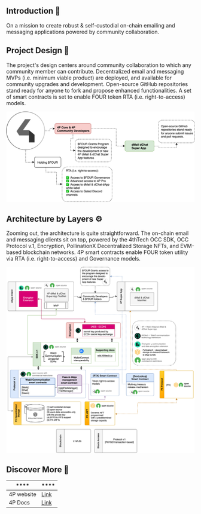 ## Introduction 👋

On a mission to create robust & self-custodial on-chain emailing and messaging applications powered by community collaboration.

## Project Design 🎨

The project's design centers around community collaboration to which any community member can contribute. Decentralized email and messaging MVPs (i.e. minimum viable product) are deployed, and available for community upgrades and development. Open-source GitHub repositories stand ready for anyone to fork and propose enhanced functionalities. A set of smart contracts is set to enable FOUR token RTA (i.e. right-to-access) models.

![project design](https://github.com/4P-project/static-assets/blob/1f1b678e66925f1e9e198534a1b0a05430457edf/image/4P-project-design.svg)

## Architecture by Layers ⚙

Zooming out, the architecture is quite straightforward. The on-chain email and messaging clients sit on top, powered by the 4thTech OCC SDK, OCC Protocol v.1, Encryption, PollinationX Decentralized Storage NFTs, and EVM-based blockchain networks. 4P smart contracts enable FOUR token utility via RTA (i.e. right-to-access) and Governance models.

![architecture](https://github.com/4P-project/static-assets/blob/c384a3446082489fe1415cde53264d0ca2a2e4dc/image/4P-infrastructural-layer-schematic.svg)

## Discover More 📑

| ****          | **** | 
|---------------|---------|
| 4P website    | [Link](https://the4thpillar.io/)     |
| 4P Docs | [Link](https://docs.the4thpillar.io/)     |

<!--

**Here are some ideas to get you started:**

🙋‍♀️ A short introduction - what is your organization all about?
🌈 Contribution guidelines - how can the community get involved?
👩‍💻 Useful resources - where can the community find your docs? Is there anything else the community should know?
🍿 Fun facts - what does your team eat for breakfast?
🧙 Remember, you can do mighty things with the power of [Markdown](https://docs.github.com/github/writing-on-github/getting-started-with-writing-and-formatting-on-github/basic-writing-and-formatting-syntax)
-->
